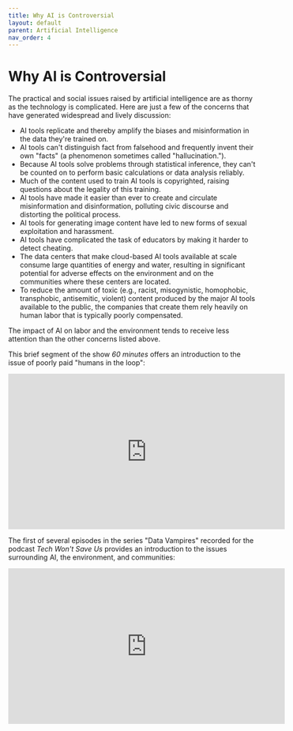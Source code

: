 ```yaml
---
title: Why AI is Controversial
layout: default
parent: Artificial Intelligence
nav_order: 4
---
```


# Why AI is Controversial

The practical and social issues raised by artificial intelligence are as thorny as the technology is complicated. Here are just a few of the concerns that have generated widespread and lively discussion:

- AI tools replicate and thereby amplify the biases and misinformation in the data they're trained on.
- AI tools can't distinguish fact from falsehood and frequently invent their own "facts" (a phenomenon sometimes called "hallucination.").
- Because AI tools solve problems through statistical inference, they can't be counted on to perform basic calculations or data analysis reliably.
- Much of the content used to train AI tools is copyrighted, raising questions about the legality of this training.
- AI tools have made it easier than ever to create and circulate misinformation and disinformation, polluting civic discourse and distorting the political process.
- AI tools for generating image content have led to new forms of sexual exploitation and harassment.
- AI tools have complicated the task of educators by making it harder to detect cheating.
- The data centers that make cloud-based AI tools available at scale consume large quantities of energy and water, resulting in significant potential for adverse effects on the environment and on the communities where these centers are located.
- To reduce the amount of toxic (e.g., racist, misogynistic, homophobic, transphobic, antisemitic, violent) content produced by the major AI tools available to the public, the companies that create them rely heavily on human labor that is typically poorly compensated.

The impact of AI on labor and the environment tends to receive less attention than the other concerns listed above.

This brief segment of the show *60 minutes* offers an introduction to the issue of poorly paid "humans in the loop":

<iframe width="560" height="315" src="https://www.youtube.com/embed/qZS50KXjAX0?si=2FwbWzCM1mTmaG5n" title="YouTube video player" frameborder="0" allow="accelerometer; autoplay; clipboard-write; encrypted-media; gyroscope; picture-in-picture; web-share" referrerpolicy="strict-origin-when-cross-origin" allowfullscreen></iframe>

The first of several episodes in the series "Data Vampires" recorded for the podcast *Tech Won't Save Us* provides an introduction to the issues surrounding AI, the environment, and communities:

<iframe width="560" height="315" src="https://www.youtube.com/embed/ZPdzq1ZcBtw?si=dmclDATiMVBTMXVS" title="YouTube video player" frameborder="0" allow="accelerometer; autoplay; clipboard-write; encrypted-media; gyroscope; picture-in-picture; web-share" referrerpolicy="strict-origin-when-cross-origin" allowfullscreen></iframe>
